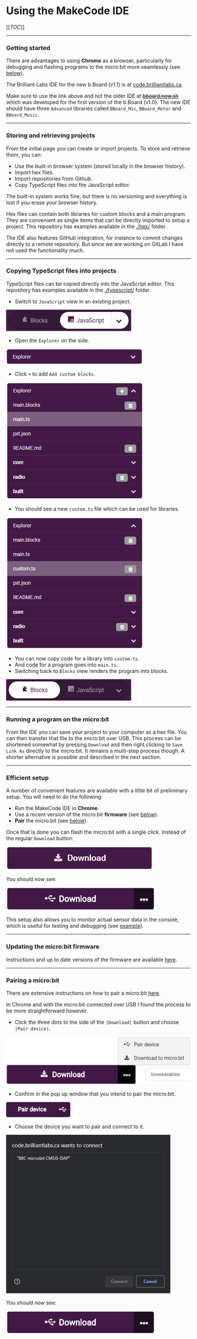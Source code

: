# Using the MakeCode IDE

[[_TOC_]]

----

### Getting started

There are advantages to using **Chrome** as a browser, particularly for debugging and flashing programs to the micro:bit more seamlessly (see [below](#recommended-browser)).

The Brilliant Labs IDE for the new b.Board (v1.1) is at [code.brilliantlabs.ca](https://code.brilliantlabs.ca).

Make sure to use the link above and not the older IDE at [~~bboard.now.sh~~](https://bboard.now.sh/) which was developed for the first version of the b.Board (v1.0). The new IDE should have three `Advanced` libraries called `BBoard_Mic`, `BBoard_Motor` and `BBoard_Music`.

----

### Storing and retrieving projects

From the initial page you can create or import projects. To store and retrieve them, you can:

- Use the built-in browser system (stored locally in the browser history).
- Import hex files.
- Import repositories from Github.
- Copy TypeScript files into the JavaScript editor.

The built-in system works fine, but there is no versioning and everything is lost if you erase your browser history.

Hex files can contain both libraries for custom blocks and a main program. They are convenient as single items that can be directly imported to setup a project. This repository has examples available in the [./hex/](./hex/) folder.

The IDE also features GitHub integration, for instance to commit changes directly to a remote repository. But since we are working on GitLab I have not used the functionality much.

----

### Copying TypeScript files into projects

TypeScript files can be copied directly into the JavaScript editor. This repository has examples available in the [./typescript/](./typescript/) folder.

- Switch to `JavaScript` view in an existing project.

![Switch to JavaScript view](../images/IDE_toggle_javascript.png)

- Open the `Explorer` on the side.

![Open the explorer](../images/IDE_explorer_1.png)

- Click `+` to add `Add custom blocks`.

![Add custom blocks](images/IDE_explorer_2.png)

- You should see a new `custom.ts` file which can be used for libraries.

![Add custom blocks](images/IDE_explorer_3.png)

- You can now copy code for a library into `custom.ts`.
- And code for a program goes into `main.ts`.
- Switching back to `Blocks` view renders the program into blocks.

![Switch to JavaScript view](images/IDE_toggle_blocks.png)

----

### Running a program on the micro:bit

From the IDE you can save your project to your computer as a hex file. You can then transfer that file to the micro:bit over USB. This process can be shortened somewhat by pressing `Download` and then right clicking to `Save Link As` directly to the micro:bit. It remains a multi-step process though. A shorter alternative is possible and described in the next section.

----

### Efficient setup

A number of convenient features are available with a little bit of preliminary setup. You will need to do the following:

- Run the MakeCode IDE in **Chrome**.
- Use a recent version of the micro:bit **firmware** (see [below](#updating-the-microbit-firmware)).
- **Pair** the micro:bit (see [below](#pairing-a-microbit)).

Once that is done you can flash the micro:bit with a single click. Instead of the regular `Download` button:

![Regular download](images/IDE_download_1.png)

You should now see:

![Download on paired micro:bit](images/IDE_download_2.png)

This setup also allows you to monitor actual sensor data in the console, which is useful for testing and debugging (see [example](./library_examples.md#serial-monitor-actual-data-in-the-console)).

----

### Updating the micro:bit firmware

Instructions and up to date versions of the firmware are available [here](https://microbit.org/get-started/user-guide/firmware/).

----

### Pairing a micro:bit

There are extensive instructions on how to pair a micro:bit [here](https://makecode.microbit.org/v0/reference/bluetooth/bluetooth-pairing).

In Chrome and with the micro:bit connected over USB I found the process to be more straightforward however.

- Click the three dots to the side of the `|Download|` button and choose `|Pair device|`.

![Pair the micro:bit](images/IDE_pairing_1.png)

- Confirm in the pop up window that you intend to pair the micro:bit.

![Pair the micro:bit](images/IDE_pairing_2.png)

- Choose the device you want to pair and connect to it.

![Pair the micro:bit](images/IDE_pairing_3.png)

You should now see:

![Download on paired micro:bit](images/IDE_download_2.png)
